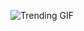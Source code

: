 
<!-- GIF_SECTION -->
![Trending GIF](https://media2.giphy.com/media/v1.Y2lkPThiYjIxNzcyb204NXFyaHV6MzNtaTA3dm4zY28wd2o4eWtwdWlzYmU2NWM2OXozcSZlcD12MV9naWZzX3NlYXJjaCZjdD1n/aQ6ya20vAFJdUH3M5D/giphy.gif)
<!-- END_GIF_SECTION -->
